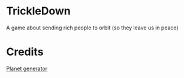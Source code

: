 # TrickleDown

A game about sending rich people to orbit (so they leave us in peace)

# Credits

[Planet generator](https://github.com/Deep-Fold/PixelPlanets)

